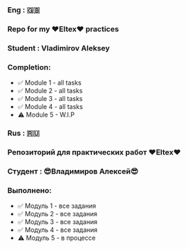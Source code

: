 ### Eng : 🇬🇧

### Repo for my ❤️Eltex❤️ practices

### Student : Vladimirov Aleksey

### Completion:

* ✅ Module 1 - all tasks
* ✅ Module 2 - all tasks
* ✅ Module 3 - all tasks
* ✅ Module 4 - all tasks
* ⚠️ Module 5 - W.I.P


### Rus : 🇷🇺

### Репозиторий для практических работ ❤️Eltex❤️

### Студент : 😎Владимиров Алексей😎 

### Выполнено:

* ✅ Модуль 1 - все задания
* ✅ Модуль 2 - все задания
* ✅ Модуль 3 - все задания
* ✅ Модуль 4 - все задания
* ⚠️ Модуль 5 - в процессе
